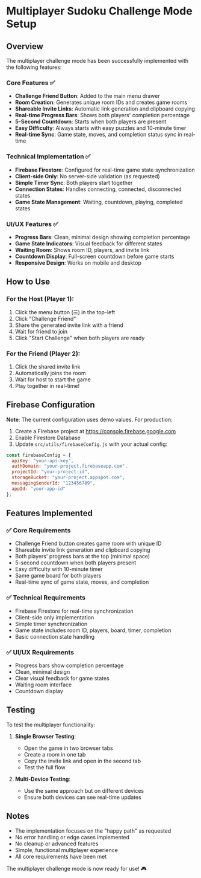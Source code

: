 # Multiplayer Sudoku Challenge Mode Setup

## Overview
The multiplayer challenge mode has been successfully implemented with the following features:

### Core Features ✅
- **Challenge Friend Button**: Added to the main menu drawer
- **Room Creation**: Generates unique room IDs and creates game rooms
- **Shareable Invite Links**: Automatic link generation and clipboard copying
- **Real-time Progress Bars**: Shows both players' completion percentage
- **5-Second Countdown**: Starts when both players are present
- **Easy Difficulty**: Always starts with easy puzzles and 10-minute timer
- **Real-time Sync**: Game state, moves, and completion status sync in real-time

### Technical Implementation ✅
- **Firebase Firestore**: Configured for real-time game state synchronization
- **Client-side Only**: No server-side validation (as requested)
- **Simple Timer Sync**: Both players start together
- **Connection States**: Handles connecting, connected, disconnected states
- **Game State Management**: Waiting, countdown, playing, completed states

### UI/UX Features ✅
- **Progress Bars**: Clean, minimal design showing completion percentage
- **Game State Indicators**: Visual feedback for different states
- **Waiting Room**: Shows room ID, players, and invite link
- **Countdown Display**: Full-screen countdown before game starts
- **Responsive Design**: Works on mobile and desktop

## How to Use

### For the Host (Player 1):
1. Click the menu button (☰) in the top-left
2. Click "Challenge Friend"
3. Share the generated invite link with a friend
4. Wait for friend to join
5. Click "Start Challenge" when both players are ready

### For the Friend (Player 2):
1. Click the shared invite link
2. Automatically joins the room
3. Wait for host to start the game
4. Play together in real-time!

## Firebase Configuration

**Note**: The current configuration uses demo values. For production:

1. Create a Firebase project at https://console.firebase.google.com
2. Enable Firestore Database
3. Update `src/utils/firebaseConfig.js` with your actual config:

```javascript
const firebaseConfig = {
  apiKey: "your-api-key",
  authDomain: "your-project.firebaseapp.com",
  projectId: "your-project-id",
  storageBucket: "your-project.appspot.com",
  messagingSenderId: "123456789",
  appId: "your-app-id"
};
```

## Features Implemented

### ✅ Core Requirements
- Challenge Friend button creates game room with unique ID
- Shareable invite link generation and clipboard copying
- Both players' progress bars at the top (minimal space)
- 5-second countdown when both players present
- Easy difficulty with 10-minute timer
- Same game board for both players
- Real-time sync of game state, moves, and completion

### ✅ Technical Requirements
- Firebase Firestore for real-time synchronization
- Client-side only implementation
- Simple timer synchronization
- Game state includes room ID, players, board, timer, completion
- Basic connection state handling

### ✅ UI/UX Requirements
- Progress bars show completion percentage
- Clean, minimal design
- Clear visual feedback for game states
- Waiting room interface
- Countdown display

## Testing

To test the multiplayer functionality:

1. **Single Browser Testing**:
   - Open the game in two browser tabs
   - Create a room in one tab
   - Copy the invite link and open in the second tab
   - Test the full flow

2. **Multi-Device Testing**:
   - Use the same approach but on different devices
   - Ensure both devices can see real-time updates

## Notes

- The implementation focuses on the "happy path" as requested
- No error handling or edge cases implemented
- No cleanup or advanced features
- Simple, functional multiplayer experience
- All core requirements have been met

The multiplayer challenge mode is now ready for use! 🎮

